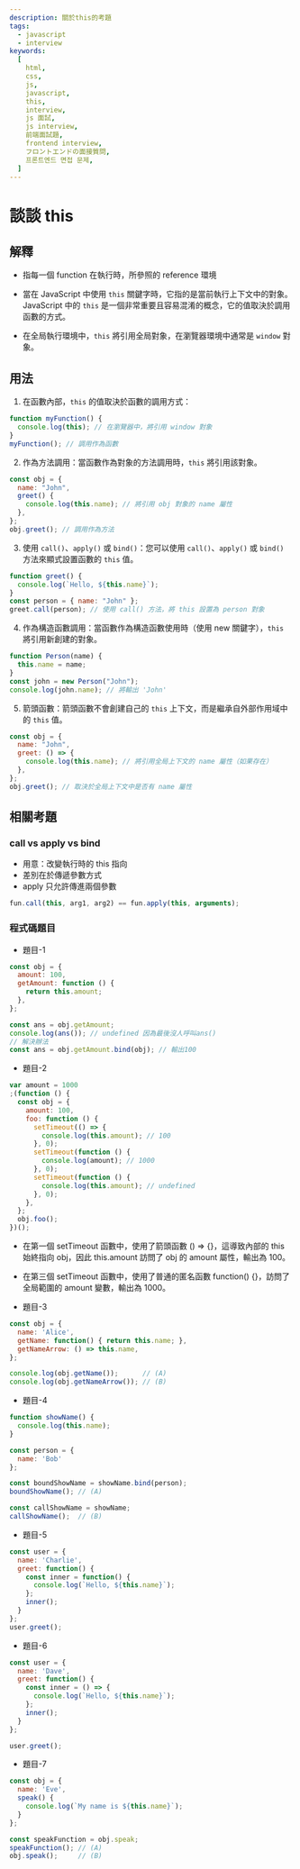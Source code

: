 ```yaml
---
description: 關於this的考題
tags:
  - javascript
  - interview
keywords:
  [
    html,
    css,
    js,
    javascript,
    this,
    interview,
    js 面試,
    js interview,
    前端面試題,
    frontend interview,
    フロントエンドの面接質問,
    프론트엔드 면접 문제,
  ]
---
```


# 談談 this

## 解釋

- 指每一個 function 在執行時，所參照的 reference 環境

- 當在 JavaScript 中使用 `this` 關鍵字時，它指的是當前執行上下文中的對象。JavaScript 中的 `this` 是一個非常重要且容易混淆的概念，它的值取決於調用函數的方式。

- 在全局執行環境中，`this` 將引用全局對象，在瀏覽器環境中通常是 `window` 對象。

## 用法

1. 在函數內部，`this` 的值取決於函數的調用方式：

```js
function myFunction() {
  console.log(this); // 在瀏覽器中，將引用 window 對象
}
myFunction(); // 調用作為函數
```

2. 作為方法調用：當函數作為對象的方法調用時，`this` 將引用該對象。

```js
const obj = {
  name: "John",
  greet() {
    console.log(this.name); // 將引用 obj 對象的 name 屬性
  },
};
obj.greet(); // 調用作為方法
```

3. 使用 `call()`、`apply()` 或 `bind()`：您可以使用 `call()`、`apply()` 或 `bind()` 方法來顯式設置函數的 `this` 值。

```js
function greet() {
  console.log(`Hello, ${this.name}`);
}
const person = { name: "John" };
greet.call(person); // 使用 call() 方法，將 this 設置為 person 對象
```

4. 作為構造函數調用：當函數作為構造函數使用時（使用 new 關鍵字），`this` 將引用新創建的對象。

```js
function Person(name) {
  this.name = name;
}
const john = new Person("John");
console.log(john.name); // 將輸出 'John'
```

5. 箭頭函數：箭頭函數不會創建自己的 `this` 上下文，而是繼承自外部作用域中的 `this` 值。

```js
const obj = {
  name: "John",
  greet: () => {
    console.log(this.name); // 將引用全局上下文的 name 屬性（如果存在）
  },
};
obj.greet(); // 取決於全局上下文中是否有 name 屬性
```

## 相關考題

### call vs apply vs bind

- 用意：改變執行時的 this 指向
- 差別在於傳遞參數方式
- apply 只允許傳進兩個參數

```javascript
fun.call(this, arg1, arg2) == fun.apply(this, arguments);
```

### 程式碼題目

- 題目-1

```js
const obj = {
  amount: 100,
  getAmount: function () {
    return this.amount;
  },
};

const ans = obj.getAmount;
console.log(ans()); // undefined 因為最後沒人呼叫ans()
// 解決辦法
const ans = obj.getAmount.bind(obj); // 輸出100
```

- 題目-2

```js
var amount = 1000
;(function () {
  const obj = {
    amount: 100,
    foo: function () {
      setTimeout(() => {
        console.log(this.amount); // 100
      }, 0);
      setTimeout(function () {
        console.log(amount); // 1000
      }, 0);
      setTimeout(function () {
        console.log(this.amount); // undefined
      }, 0);
    },
  };
  obj.foo();
})();
```

- 在第一個 setTimeout 函數中，使用了箭頭函數 () => {}，這導致內部的 this 始終指向 obj，因此 this.amount 訪問了 obj 的 amount 屬性，輸出為 100。
- 在第三個 setTimeout 函數中，使用了普通的匿名函數 function() {}，訪問了全局範圍的 amount 變數，輸出為 1000。


- 題目-3
```js
const obj = {
  name: 'Alice',
  getName: function() { return this.name; },
  getNameArrow: () => this.name,
};

console.log(obj.getName());      // (A)
console.log(obj.getNameArrow()); // (B)
```
- 題目-4
```js
function showName() {
  console.log(this.name);
}

const person = {
  name: 'Bob'
};

const boundShowName = showName.bind(person);
boundShowName(); // (A)

const callShowName = showName;
callShowName();  // (B)
```
- 題目-5
```js
const user = {
  name: 'Charlie',
  greet: function() {
    const inner = function() {
      console.log(`Hello, ${this.name}`);
    };
    inner();
  }
};
user.greet();

```
- 題目-6
```js
const user = {
  name: 'Dave',
  greet: function() {
    const inner = () => {
      console.log(`Hello, ${this.name}`);
    };
    inner();
  }
};

user.greet();
```
- 題目-7
```js
const obj = {
  name: 'Eve',
  speak() {
    console.log(`My name is ${this.name}`);
  }
};

const speakFunction = obj.speak;
speakFunction(); // (A)
obj.speak();     // (B)
```